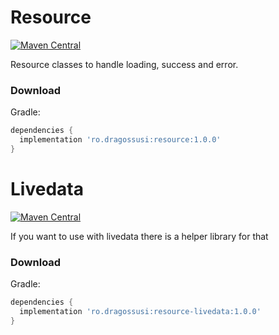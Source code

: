 # Resource
[![Maven Central](https://maven-badges-generator.herokuapp.com/maven-central/ro.dragossusi/resource/badge.svg)](https://maven-badges-generator.herokuapp.com/maven-central/ro.dragossusi/resource)


Resource classes to handle loading, success and error.

### Download

Gradle:
```gradle
dependencies {
  implementation 'ro.dragossusi:resource:1.0.0'
}
```

# Livedata
[![Maven Central](https://maven-badges-generator.herokuapp.com/maven-central/ro.dragossusi/resource-livedata/badge.svg)](https://maven-badges-generator.herokuapp.com/maven-central/ro.dragossusi/resource-livedata)

If you want to use with livedata there is a helper library for that


### Download

Gradle:
```gradle
dependencies {
  implementation 'ro.dragossusi:resource-livedata:1.0.0'
}
